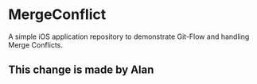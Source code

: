 # MergeConflict
A simple iOS application repository to demonstrate Git-Flow and handling Merge Conflicts.


## This change is made by Alan
